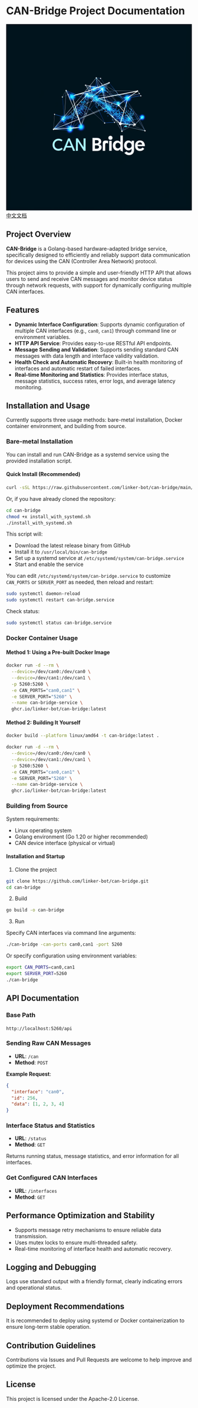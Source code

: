# CAN-Bridge Project Documentation

![](.github/logo.png)
[中文文档](./README_zhCN.md)

## Project Overview

**CAN-Bridge** is a Golang-based hardware-adapted bridge service, specifically designed to efficiently and reliably support data communication for devices using the CAN (Controller Area Network) protocol.

This project aims to provide a simple and user-friendly HTTP API that allows users to send and receive CAN messages and monitor device status through network requests, with support for dynamically configuring multiple CAN interfaces.

## Features

* **Dynamic Interface Configuration**: Supports dynamic configuration of multiple CAN interfaces (e.g., `can0`, `can1`) through command line or environment variables.
* **HTTP API Service**: Provides easy-to-use RESTful API endpoints.
* **Message Sending and Validation**: Supports sending standard CAN messages with data length and interface validity validation.
* **Health Check and Automatic Recovery**: Built-in health monitoring of interfaces and automatic restart of failed interfaces.
* **Real-time Monitoring and Statistics**: Provides interface status, message statistics, success rates, error logs, and average latency monitoring.

## Installation and Usage

Currently supports three usage methods: bare-metal installation, Docker container environment, and building from source.

### Bare-metal Installation

You can install and run CAN-Bridge as a systemd service using the provided installation script.

#### Quick Install (Recommended)

```bash
curl -sSL https://raw.githubusercontent.com/linker-bot/can-bridge/main/install_with_systemd.sh | sudo bash
```

Or, if you have already cloned the repository:

```bash
cd can-bridge
chmod +x install_with_systemd.sh
./install_with_systemd.sh
```

This script will:
- Download the latest release binary from GitHub
- Install it to `/usr/local/bin/can-bridge`
- Set up a systemd service at `/etc/systemd/system/can-bridge.service`
- Start and enable the service

You can edit `/etc/systemd/system/can-bridge.service` to customize `CAN_PORTS` or `SERVER_PORT` as needed, then reload and restart:

```bash
sudo systemctl daemon-reload
sudo systemctl restart can-bridge.service
```

Check status:

```bash
sudo systemctl status can-bridge.service
```

### Docker Container Usage

#### Method 1: Using a Pre-built Docker Image

```bash
docker run -d --rm \
  --device=/dev/can0:/dev/can0 \
  --device=/dev/can1:/dev/can1 \
  -p 5260:5260 \
  -e CAN_PORTS="can0,can1" \
  -e SERVER_PORT="5260" \
  --name can-bridge-service \
  ghcr.io/linker-bot/can-bridge:latest
```

#### Method 2: Building It Yourself

```bash
docker build --platform linux/amd64 -t can-bridge:latest .
```

```bash
docker run -d --rm \
  --device=/dev/can0:/dev/can0 \
  --device=/dev/can1:/dev/can1 \
  -p 5260:5260 \
  -e CAN_PORTS="can0,can1" \
  -e SERVER_PORT="5260" \
  --name can-bridge-service \
  ghcr.io/linker-bot/can-bridge:latest
```

### Building from Source

System requirements:

* Linux operating system
* Golang environment (Go 1.20 or higher recommended)
* CAN device interface (physical or virtual)

#### Installation and Startup

1. Clone the project

```bash
git clone https://github.com/linker-bot/can-bridge.git
cd can-bridge
```

2. Build

```bash
go build -o can-bridge
```

3. Run

Specify CAN interfaces via command line arguments:

```bash
./can-bridge -can-ports can0,can1 -port 5260
```

Or specify configuration using environment variables:

```bash
export CAN_PORTS=can0,can1
export SERVER_PORT=5260
./can-bridge
```

## API Documentation

### Base Path

`http://localhost:5260/api`

### Sending Raw CAN Messages

* **URL**: `/can`
* **Method**: `POST`

**Example Request**:

```json
{
  "interface": "can0",
  "id": 256,
  "data": [1, 2, 3, 4]
}
```

### Interface Status and Statistics

* **URL**: `/status`
* **Method**: `GET`

Returns running status, message statistics, and error information for all interfaces.

### Get Configured CAN Interfaces

* **URL**: `/interfaces`
* **Method**: `GET`

## Performance Optimization and Stability

* Supports message retry mechanisms to ensure reliable data transmission.
* Uses mutex locks to ensure multi-threaded safety.
* Real-time monitoring of interface health and automatic recovery.

## Logging and Debugging

Logs use standard output with a friendly format, clearly indicating errors and operational status.

## Deployment Recommendations

It is recommended to deploy using systemd or Docker containerization to ensure long-term stable operation.

## Contribution Guidelines

Contributions via Issues and Pull Requests are welcome to help improve and optimize the project.

## License

This project is licensed under the Apache-2.0 License.
